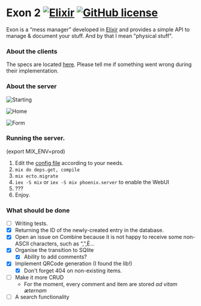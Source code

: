 Exon 2 [![Elixir](https://cdn.rawgit.com/tchoutri/Exon/master/elixir.svg)](http://elixir-lang.org) [![GitHub license](https://img.shields.io/badge/license-MIT-blue.svg)](https://opensource.org/licenses/MIT)
====

Exon is a “mess manager” developed in [Elixir](http://elixir-lang.org) and provides a simple API to manage & document your stuff. And by that I mean
"physical stuff".

### About the clients
The specs are located [here](specs.md). Please tell me if something went wrong during their implementation.

### About the server

![Starting](http://i.imgur.com/8H4FoWk.png)

![Home](http://i.imgur.com/wHFpRC6.png)

![Form](http://i.imgur.com/0vEdDHE.png)

### Running the server.

(export MIX_ENV=prod)

1. Edit the [config file](config/config.exs) according to your needs.
2. `mix do deps.get, compile`
3. `mix ecto.migrate`
4. `iex -S mix` or `iex -S mix phoenix.server` to enable the WebUI
5. ???
6. Enjoy.


### What should be done

- [ ] Writing tests.
- [x] Returning the ID of the newly-created entry in the database.
- [x] Open an issue on Combine because it is not happy to receive some non-ASCII characters, such as “,”,Ë…
- [x] Organise the transition to SQlite
    - [x] Ability to add comments?
- [x] Implement QRCode generation (I found the lib!)
    - [x] Don't forget 404 on non-existing items.
- [ ] Make it more CRUD
    * For the moment, every comment and item are stored *ad vitam æternam*
- [ ] A search functionality

